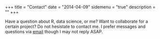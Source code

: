 +++
title = "Contact"
date = "2014-04-09"
sidemenu = "true"
description = ""
+++

Have a question about R, data science, or me? Want to collaborate for a certain project? Do not hesistate to contact me. I prefer messages and questions via [email](recleevibal@gmail.com) though I may not reply ASAP.